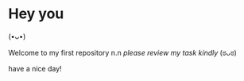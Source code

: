 # Hey you

(•ᴗ•)

Welcome to my first repository n.n
*please review my task kindly* (ಠᴗಠ)

have a nice day!
